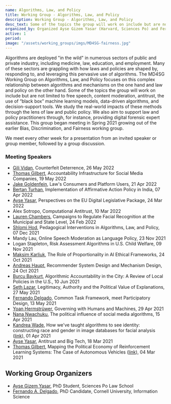 ```yaml
---
name: Algorithms, Law, and Policy
title: Working Group - Algorithms, Law, and Policy
description: Working Group - Algorithms, Law, and Policy
desc_text: Some of the topics the group will work on include but are not limited to free speech, content moderation, antitrust, the use of “black box” machine learning models, data-driven algorithms, and decision-support tools.
organized_by: Organized Ayse Gizem Yasar (Harvard, Sciences Po) and Fernando Delgado (Cornell)
active: 1
period: 
image: "/assets/working_groups/imgs/MD4SG-fairness.jpg"
---
```


Algorithms are deployed "in the wild" in numerous sectors of public and private industry, including medicine, law, education, and employment. Many of these sectors are grappling with how laws and policies are shaped by, responding to, and leveraging this pervasive use of algorithms. The MD4SG Working Group on Algorithms, Law, and Policy focuses on this complex relationship between algorithms and mechanisms on the one hand and law and policy on the other hand. Some of the topics the group will work on include but are not limited to free speech, content moderation, antitrust, the use of “black box” machine learning models, data-driven algorithms, and decision-support tools. We study the real-world impacts of these methods through the lens of law and public policy. We also aim to support law and policy practitioners through, for instance, providing digital forensic expert assistance. This group began meeting in Spring 2021 growing out of the earlier Bias, Discrimination, and Fairness working group.

We meet every other week for a presentation from an invited speaker or group member, followed by a group discussion.

### Meeting Speakers

- [Gili Vidan](https://infosci.cornell.edu/content/vidan), Counterfeit Deterrence, 26 May 2022
- [Thomas Gilbert](https://www.thomaskrendlgilbert.com), Accountability Infrastructure for Social Media Companies, 19 May 2022
- [Jake Goldenfein](https://law.unimelb.edu.au/about/staff/jake-goldenfein), Law's Consumers and Platform Users, 21 Apr 2022
- [Bertan Turhan](https://www.econ.iastate.edu/people/bertan-turhan), Implementation of Affirmative Action Policy in India, 07 Apr 2022
- [Ayse Yasar](https://www.sciencespo.fr/ecole-de-droit/en/profile/gizem-yasar-ayse.html), Perspectives on the EU Digital Legislative Package, 24 Mar 2022
- Alex Sotropo, Computational Antitrust, 10 Mar 2022
- [Lauren Chambers](https://laurenmarietta.github.io), Campaigns to Regulate Facial Recognition at the Municipal and State Level, 24 Feb 2022
- [Shlomi Hod](https://shlomi.hod.xyz), Pedagogical Interventions in Algorithms, Law, and Policy, 07 Dec 2021
- Mandy Lau, Online Speech Moderation as Language Policy, 23 Nov 2021
- Logan Stapleton, Risk Assessment Algorithms in U.S. Child Welfare, 09 Nov 2021
- [Maksim Karliuk](https://www.karliuk.com/about-me), The Role of Proportionality in AI Ethical Frameworks, 24 Oct 2021
- [Andreas Haupt](https://indraos.github.io), Recommender System Design and Mechanism Design, 24 Oct 2021
- [Burcu Baykurt](https://www.umass.edu/communication/node/1874), Algorithmic Accountability in the City: A Review of Local Policies in the U.S., 10 Jun 2021
- [Seth Lazar](http://www.sethlazar.xyz/), Legitimacy, Authority and the Political Value of Explanations, 27 May 2021
- [Fernando Delgado](https://infosci.cornell.edu/content/delgado), Common Task Framework, meet Participatory Design, 13 May 2021
- [Yoan Hermstrüwer](https://www.coll.mpg.de/yoan-hermstruewer), Governing with Humans and Machines, 29 Apr 2021
- [Nana Nwachuku](https://cyber.harvard.edu/people/nana-mgbechikwere-nwachukwu), The political influence of social media algorithms, 15 Apr 2021
- [Kandrea Wade](https://kandreawade.com/), How we've taught algorithms to see identity: constructing race and gender in image databases for facial analysis ([link]( https://cmci.colorado.edu/idlab/assets/bibliography/pdf/Scheuerman2020-cscw-databaseidentity.pdf?fbclid=IwAR3503yS9pTH7MtTPegpwTFOi13wCO37h78LvCraronUeDjNQo_gC3T4GfM)), 01 Apr 2021
- [Ayse Yasar](https://www.sciencespo.fr/ecole-de-droit/en/profile/gizem-yasar-ayse.html), Antitrust and Big Tech, 18 Mar 2021
- [Thomas Gilbert](https://cltc.berkeley.edu/about-us/researchers/thomas-gilbert/), Mapping the Political Economy of Reinforcement Learning Systems: The Case of Autonomous Vehicles ([link](https://simons.berkeley.edu/news/mapping-political-economy-reinforcement-learning-systems-case-autonomous-vehicles)), 04 Mar 2021

## Working Group Organizers

- [Ayse Gizem Yasar](https://www.sciencespo.fr/ecole-de-droit/en/profile/gizem-yasar-ayse.html), PhD Student, Sciences Po Law School
- [Fernando A. Delgado](https://infosci.cornell.edu/content/delgado), PhD Candidate, Cornell University, Information Science